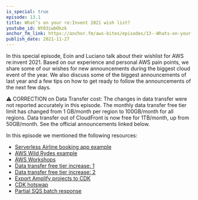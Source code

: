 ```yaml
---
is_special: true
episode: 13.1
title: What’s on your re:Invent 2021 wish list?
youtube_id: NY03iwbOkzk
anchor_fm_link: https://anchor.fm/aws-bites/episodes/13--Whats-on-your-reInvent-2021-wish-list-e1at0s2
publish_date: 2021-11-27
---
```



In this special episode, Eoin and Luciano talk about their wishlist for AWS re:invent 2021. Based on our experience and personal AWS pain points, we share some of our wishes for new announcements during the biggest cloud event of the year. We also discuss some of the biggest announcements of last year and a few tips on how to get ready to follow the announcements of the next few days.

⚠ CORRECTION on Data Transfer cost: The changes in data transfer were not reported accurately in this episode. The monthly data transfer free tier limit has changed from 1 GB/month per region to 100GB/month for all regions. Data transfer out of CloudFront is now free for 1TB/month, up from 50GB/month. See the official announcements linked below.

In this episode we mentioned the following resources:

  - [Serverless Airline booking app example](https://github.com/aws-samples/aws-serverless-airline-booking) 
  - [AWS Wild Rydes example](http://www.wildrydes.com/)
  - [AWS Workshops](https://workshops.aws/)
  - [Data transfer free tier increase:  1](https://aws.amazon.com/blogs/aws/aws-free-tier-data-transfer-expansion-100-gb-from-regions-and-1-tb-from-amazon-cloudfront-per-month/)
  - [Data transfer free tier increase: 2](https://aws.amazon.com/about-aws/whats-new/2021/11/aws-price-reduction-data-transfers-internet/) 
  - [Export Amplify projects to CDK](https://aws.amazon.com/about-aws/whats-new/2021/11/aws-amplify-export-amplify-backends-cdk-stacks-integrate-cdk-based-pipelines/)
  - [CDK hotswap](https://aws.amazon.com/about-aws/whats-new/2021/11/aws-cdk-new-releases-api-apprunner-hotswap-amazon-ecs-step-functions/)
  - [Partial SQS batch response](https://aws.amazon.com/about-aws/whats-new/2021/11/aws-lambda-partial-batch-response-sqs-event-source/)
    